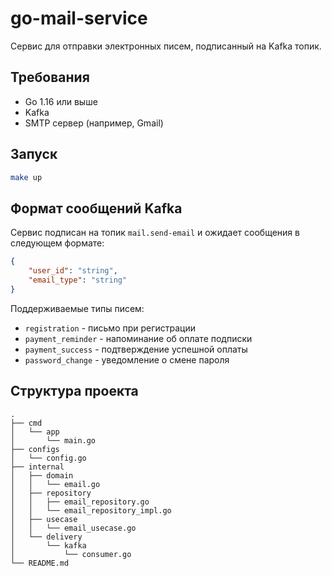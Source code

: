 # go-mail-service

Сервис для отправки электронных писем, подписанный на Kafka топик.

## Требования

- Go 1.16 или выше
- Kafka
- SMTP сервер (например, Gmail)


## Запуск

```bash
make up
```

## Формат сообщений Kafka

Сервис подписан на топик `mail.send-email` и ожидает сообщения в следующем формате:

```json
{
    "user_id": "string",
    "email_type": "string"
}
```

Поддерживаемые типы писем:
- `registration` - письмо при регистрации
- `payment_reminder` - напоминание об оплате подписки
- `payment_success` - подтверждение успешной оплаты
- `password_change` - уведомление о смене пароля

## Структура проекта

```
.
├── cmd
│   └── app
│       └── main.go
├── configs
│   └── config.go
├── internal
│   ├── domain
│   │   └── email.go
│   ├── repository
│   │   ├── email_repository.go
│   │   └── email_repository_impl.go
│   ├── usecase
│   │   └── email_usecase.go
│   └── delivery
│       └── kafka
│           └── consumer.go
└── README.md
```